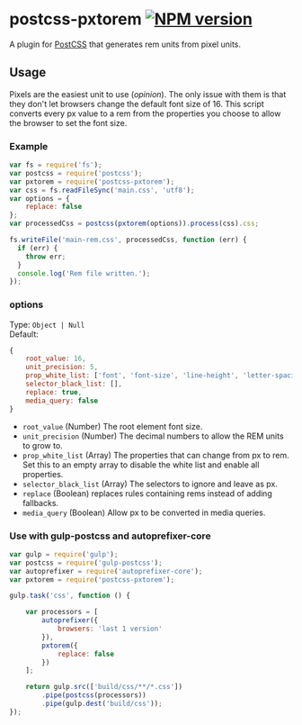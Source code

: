 # postcss-pxtorem [![NPM version](https://badge.fury.io/js/postcss-pxtorem.svg)](http://badge.fury.io/js/postcss-pxtorem)

A plugin for [PostCSS](https://github.com/ai/postcss) that generates rem units from pixel units.


## Usage

Pixels are the easiest unit to use (*opinion*). The only issue with them is that they don't let browsers change the default font size of 16. This script converts every px value to a rem from the properties you choose to allow the browser to set the font size.


### Example

```js
var fs = require('fs');
var postcss = require('postcss');
var pxtorem = require('postcss-pxtorem');
var css = fs.readFileSync('main.css', 'utf8');
var options = {
    replace: false
};
var processedCss = postcss(pxtorem(options)).process(css).css;

fs.writeFile('main-rem.css', processedCss, function (err) {
  if (err) {
    throw err;
  }
  console.log('Rem file written.');
});
```

### options

Type: `Object | Null`  
Default:
```js
{
    root_value: 16,
    unit_precision: 5,
    prop_white_list: ['font', 'font-size', 'line-height', 'letter-spacing'],
    selector_black_list: [],
    replace: true,
    media_query: false
}
```

- `root_value` (Number) The root element font size.
- `unit_precision` (Number) The decimal numbers to allow the REM units to grow to.
- `prop_white_list` (Array) The properties that can change from px to rem. Set this to an empty array to disable the white list and enable all properties.
- `selector_black_list` (Array) The selectors to ignore and leave as px.
- `replace` (Boolean) replaces rules containing rems instead of adding fallbacks.
- `media_query` (Boolean) Allow px to be converted in media queries.


### Use with gulp-postcss and autoprefixer-core
```js
var gulp = require('gulp');
var postcss = require('gulp-postcss');
var autoprefixer = require('autoprefixer-core');
var pxtorem = require('postcss-pxtorem');

gulp.task('css', function () {

    var processors = [
        autoprefixer({
            browsers: 'last 1 version'
        }),
        pxtorem({
            replace: false
        })
    ];

    return gulp.src(['build/css/**/*.css'])
        .pipe(postcss(processors))
        .pipe(gulp.dest('build/css'));
});
```
